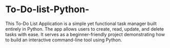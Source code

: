 # To-Do-list-Python-
This To-Do List Application is a simple yet functional task manager built entirely in Python. The app allows users to create, read, update, and delete tasks with ease. It serves as a beginner-friendly project demonstrating how to build an interactive command-line tool using Python.
